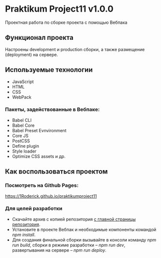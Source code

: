 # Praktikum Project11 v1.0.0
Проектная работа по сборке проекта с помощью Вебпака
## Функционал проекта
Настроены development и production сборки, а также размещение (deployment) на сервере.
## Используемые технологии
- JavaScript
- HTML
- CSS
- WebPack
### Пакеты, задействованные в Вебпаке:
- Babel CLI
- Babel Core
- Babel Preset Evnvironment
- Сore JS
- PostCSS
- Define plugin
- Style loader
- Optimize CSS assets
и др.
## Как воспользоваться проектом
### Посмотреть на Github Pages:
https://1Roderick.github.io/praktikumproject11
### Для целей разработки
- Cкачайте архив c копией репозитория [с главной страницы репозитория](https://github.com/1Roderick/praktikumproject11).
- Установите в проекте Вебпак и необходимые компоненты командой _npm install_.
- Для создания финальной сборки вызывайте в консоли команду *npm run build*, сборки в режиме разработки – *npm run dev*, развертывания на сервере – *npm run deploy*.
